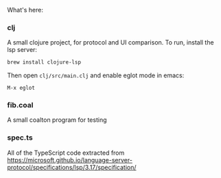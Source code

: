 What's here:

### clj

A small clojure project, for protocol and UI comparison. To run,
install the lsp server:

``` sh
brew install clojure-lsp
```

Then open `clj/src/main.clj` and enable eglot mode in emacs:

``` emacs
M-x eglot
```

### fib.coal

A small coalton program for testing

### spec.ts

All of the TypeScript code extracted from https://microsoft.github.io/language-server-protocol/specifications/lsp/3.17/specification/

